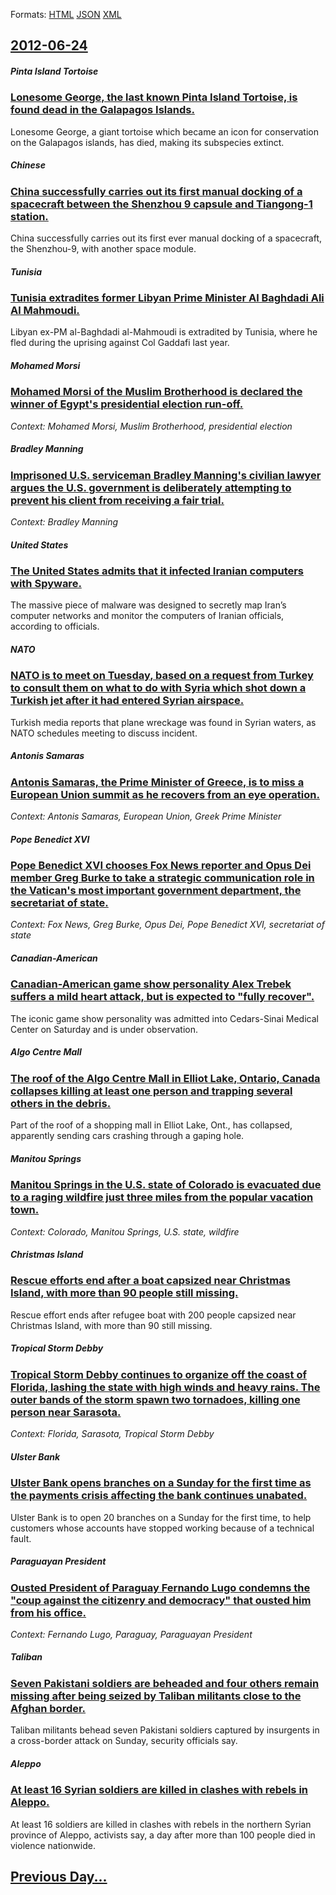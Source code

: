 
Formats: [HTML](2012/06/24/index.html)  [JSON](2012/06/24/index.json)  [XML](2012/06/24/index.xml)  

## [2012-06-24](/news/2012/06/24/index.md)

##### Pinta Island Tortoise
### [Lonesome George, the last known Pinta Island Tortoise, is found dead in the Galapagos Islands. ](/news/2012/06/24/lonesome-george-the-last-known-pinta-island-tortoise-is-found-dead-in-the-galapagos-islands.md)
Lonesome George, a giant tortoise which became an icon for conservation on the Galapagos islands, has died, making its subspecies extinct.

##### Chinese
### [China successfully carries out its first manual docking of a spacecraft between the Shenzhou 9 capsule and Tiangong-1 station. ](/news/2012/06/24/china-successfully-carries-out-its-first-manual-docking-of-a-spacecraft-between-the-shenzhou-9-capsule-and-tiangong-1-station.md)
China successfully carries out its first ever manual docking of a spacecraft, the Shenzhou-9, with another space module.

##### Tunisia
### [Tunisia extradites former Libyan Prime Minister Al Baghdadi Ali Al Mahmoudi. ](/news/2012/06/24/tunisia-extradites-former-libyan-prime-minister-al-baghdadi-ali-al-mahmoudi.md)
Libyan ex-PM al-Baghdadi al-Mahmoudi is extradited by Tunisia, where he fled during the uprising against Col Gaddafi last year.

##### Mohamed Morsi
### [Mohamed Morsi of the Muslim Brotherhood is declared the winner of Egypt's presidential election run-off. ](/news/2012/06/24/mohamed-morsi-of-the-muslim-brotherhood-is-declared-the-winner-of-egypt-s-presidential-election-run-off.md)
_Context: Mohamed Morsi, Muslim Brotherhood, presidential election_

##### Bradley Manning
### [Imprisoned U.S. serviceman Bradley Manning's civilian lawyer argues the U.S. government is deliberately attempting to prevent his client from receiving a fair trial. ](/news/2012/06/24/imprisoned-u-s-serviceman-bradley-manning-s-civilian-lawyer-argues-the-u-s-government-is-deliberately-attempting-to-prevent-his-client-fro.md)
_Context: Bradley Manning_

##### United States
### [The United States admits that it infected Iranian computers with Spyware. ](/news/2012/06/24/the-united-states-admits-that-it-infected-iranian-computers-with-spyware.md)
The massive piece of malware was designed to secretly map Iran&rsquo;s computer networks and monitor the computers of Iranian officials, according to officials.

##### NATO
### [NATO is to meet on Tuesday, based on a request from Turkey to consult them on what to do with Syria which shot down a Turkish jet after it had entered Syrian airspace. ](/news/2012/06/24/nato-is-to-meet-on-tuesday-based-on-a-request-from-turkey-to-consult-them-on-what-to-do-with-syria-which-shot-down-a-turkish-jet-after-it-h.md)
Turkish media reports that plane wreckage was found in Syrian waters, as NATO schedules meeting to discuss incident.

##### Antonis Samaras
### [Antonis Samaras, the Prime Minister of Greece, is to miss a European Union summit as he recovers from an eye operation. ](/news/2012/06/24/antonis-samaras-the-prime-minister-of-greece-is-to-miss-a-european-union-summit-as-he-recovers-from-an-eye-operation.md)
_Context: Antonis Samaras, European Union, Greek Prime Minister_

##### Pope Benedict XVI
### [Pope Benedict XVI chooses Fox News reporter and Opus Dei member Greg Burke to take a strategic communication role in the Vatican's most important government department, the secretariat of state. ](/news/2012/06/24/pope-benedict-xvi-chooses-fox-news-reporter-and-opus-dei-member-greg-burke-to-take-a-strategic-communication-role-in-the-vatican-s-most-impo.md)
_Context: Fox News, Greg Burke, Opus Dei, Pope Benedict XVI, secretariat of state_

##### Canadian-American
### [Canadian-American game show personality Alex Trebek suffers a mild heart attack, but is expected to "fully recover". ](/news/2012/06/24/canadian-american-game-show-personality-alex-trebek-suffers-a-mild-heart-attack-but-is-expected-to-fully-recover.md)
The iconic game show personality was admitted into Cedars-Sinai Medical Center on Saturday and is under observation.

##### Algo Centre Mall
### [The roof of the Algo Centre Mall in Elliot Lake, Ontario, Canada collapses killing at least one person and trapping several others in the debris. ](/news/2012/06/24/the-roof-of-the-algo-centre-mall-in-elliot-lake-ontario-canada-collapses-killing-at-least-one-person-and-trapping-several-others-in-the-de.md)
Part of the roof of a shopping mall in Elliot Lake, Ont., has collapsed, apparently sending cars crashing through a gaping hole.

##### Manitou Springs
### [Manitou Springs in the U.S. state of Colorado is evacuated due to a raging wildfire just three miles from the popular vacation town. ](/news/2012/06/24/manitou-springs-in-the-u-s-state-of-colorado-is-evacuated-due-to-a-raging-wildfire-just-three-miles-from-the-popular-vacation-town.md)
_Context: Colorado, Manitou Springs, U.S. state, wildfire_

##### Christmas Island
### [Rescue efforts end after a boat capsized near Christmas Island, with more than 90 people still missing. ](/news/2012/06/24/rescue-efforts-end-after-a-boat-capsized-near-christmas-island-with-more-than-90-people-still-missing.md)
Rescue effort ends after refugee boat with 200 people capsized near Christmas Island, with more than 90 still missing.

##### Tropical Storm Debby
### [Tropical Storm Debby continues to organize off the coast of Florida, lashing the state with high winds and heavy rains. The outer bands of the storm spawn two tornadoes, killing one person near Sarasota. ](/news/2012/06/24/tropical-storm-debby-continues-to-organize-off-the-coast-of-florida-lashing-the-state-with-high-winds-and-heavy-rains-the-outer-bands-of-t.md)
_Context: Florida, Sarasota, Tropical Storm Debby_

##### Ulster Bank
### [Ulster Bank opens branches on a Sunday for the first time as the payments crisis affecting the bank continues unabated. ](/news/2012/06/24/ulster-bank-opens-branches-on-a-sunday-for-the-first-time-as-the-payments-crisis-affecting-the-bank-continues-unabated.md)
Ulster Bank is to open 20 branches on a Sunday for the first time, to help customers whose accounts have stopped working because of a technical fault.

##### Paraguayan President
### [Ousted President of Paraguay Fernando Lugo condemns the "coup against the citizenry and democracy" that ousted him from his office. ](/news/2012/06/24/ousted-president-of-paraguay-fernando-lugo-condemns-the-coup-against-the-citizenry-and-democracy-that-ousted-him-from-his-office.md)
_Context: Fernando Lugo, Paraguay, Paraguayan President_

##### Taliban
### [Seven Pakistani soldiers are beheaded and four others remain missing after being seized by Taliban militants close to the Afghan border.](/news/2012/06/24/seven-pakistani-soldiers-are-beheaded-and-four-others-remain-missing-after-being-seized-by-taliban-militants-close-to-the-afghan-border.md)
Taliban militants behead seven Pakistani soldiers captured by insurgents in a cross-border attack on Sunday, security officials say.

##### Aleppo
### [At least 16 Syrian soldiers are killed in clashes with rebels in Aleppo. ](/news/2012/06/24/at-least-16-syrian-soldiers-are-killed-in-clashes-with-rebels-in-aleppo.md)
At least 16 soldiers are killed in clashes with rebels in the northern Syrian province of Aleppo, activists say, a day after more than 100 people died in violence nationwide.

## [Previous Day...](/news/2012/06/23/index.md)

